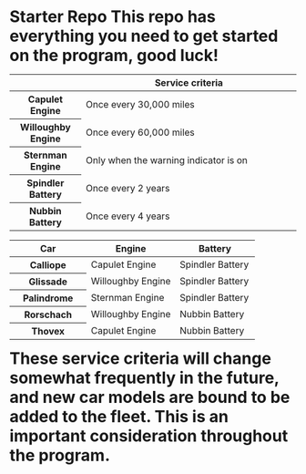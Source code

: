 # Starter Repo This repo has everything you need to get started on the program, good luck! <table class="ck-table-resized"><colgroup><col style="width: 25%;"><col style="width: 75%;"></colgroup><thead><tr><th>&nbsp;</th><th>Service criteria</th></tr></thead><tbody><tr><th>Capulet Engine</th><td>Once every 30,000 miles</td></tr><tr><th>Willoughby Engine</th><td>Once every 60,000 miles</td></tr><tr><th>Sternman Engine</th><td>Only when the warning indicator is on</td></tr><tr><th>Spindler Battery</th><td>Once every 2 years</td></tr><tr><th>Nubbin Battery</th><td>Once every 4 years</td></tr></tbody></table> <table class="ck-table-resized"><colgroup><col style="width: 31.36%;"><col style="width: 36.23%;"><col style="width: 32.41%;"></colgroup><thead><tr><th>Car</th><th>Engine</th><th>Battery</th></tr></thead><tbody><tr><th>Calliope</th><td>Capulet Engine</td><td>Spindler Battery</td></tr><tr><th>Glissade</th><td>Willoughby Engine</td><td>Spindler Battery</td></tr><tr><th>Palindrome</th><td>Sternman Engine</td><td>Spindler Battery</td></tr><tr><th>Rorschach</th><td>Willoughby Engine</td><td>Nubbin Battery</td></tr><tr><th>Thovex</th><td>Capulet Engine</td><td>Nubbin Battery</td></tr></tbody></table> These service criteria will change somewhat frequently in the future, and new car models are bound to be added to the fleet. This is an important consideration throughout the program.
